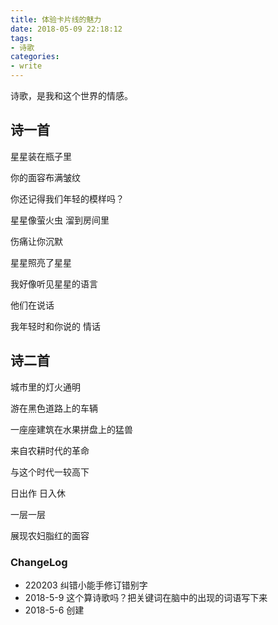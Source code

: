 ```yaml
---
title: 体验卡片线的魅力
date: 2018-05-09 22:18:12
tags:
- 诗歌
categories:
- write
---
```

诗歌，是我和这个世界的情感。
<!--more-->

## 诗一首

星星装在瓶子里

你的面容布满皱纹

你还记得我们年轻的模样吗？

星星像萤火虫 溜到房间里

伤痛让你沉默

星星照亮了星星

我好像听见星星的语言

他们在说话

我年轻时和你说的 情话

## 诗二首

城市里的灯火通明

游在黑色道路上的车辆

一座座建筑在水果拼盘上的猛兽

来自农耕时代的革命

与这个时代一较高下

日出作 日入休

一层一层

展现农妇脂红的面容

### ChangeLog

- 220203 纠错小能手修订错别字
- 2018-5-9 这个算诗歌吗？把关键词在脑中的出现的词语写下来
- 2018-5-6 创建
